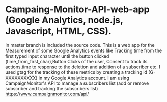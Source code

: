 # Campaing-Monitor-API-web-app (Google Analytics, node.js, Javascript, HTML, CSS).

In master branch is included the source code.
This is a web app for the Measurement of some Google Analytics events like Tracking time from the first typed input character until the button clicked (time_from_first_char),Button Clicks of the user, Consent to track its actions,time to response to the deletion and addition of a subscriber etc.
I used gtag for the tracking of these metrics by creating a tracking id (G-XXXXXXXXXX) in my Google Analytics account.
I am using CampaignMonitor's API to manage a subscribers list (add or remove subscriber and tracking the subscribers list) https://www.campaignmonitor.com/api/
